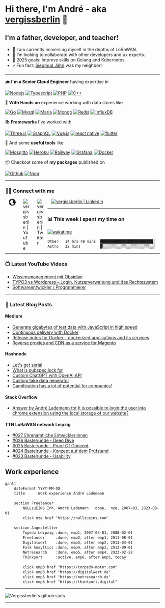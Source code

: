# Hi there, I'm André - aka [vergissberlin][website] 👋

## I'm a father, developer, and teacher!

- 🌱 I am currently immersing myself in the depths of LoRaWAN.
- 👯 I’m looking to collaborate with other developers and ux experts.
- 🥅 2025 goals: Improve skills on Golang and Kubernetes.
- ⚡ Fun fact: [Siegmud Jähn](https://de.wikipedia.org/wiki/Sigmund_J%C3%A4hn) was my neighbor!

---

🌧️ **I'm a Senior Cloud Engineer** having expertise in

[![Nodejs](https://img.shields.io/badge/node_js-339933?style=for-the-badge&logo=node.js&logoColor=white)](#)
[![Typescript](https://img.shields.io/badge/typescript-007ACC?style=for-the-badge&logo=typescript&logoColor=white)](#)
[![PHP](https://img.shields.io/badge/php-777BB4?style=for-the-badge&logo=php&logoColor=white)](#)
[![C++](https://img.shields.io/badge/c++-00599C?style=for-the-badge&logo=cplusplus&logoColor=white)](#)

📀 **With Hands on** experience working with data stores like

[![Go](https://img.shields.io/badge/go-5dc9e2?style=for-the-badge&logo=go&logoColor=white)](#)
[![Mysql](https://img.shields.io/badge/mysql-4479A1?style=for-the-badge&logo=mysql&logoColor=white)](#)
[![Maria](https://img.shields.io/badge/maria-003545?style=for-the-badge&logo=mariadb&logoColor=white)](#)
[![Mongo](https://img.shields.io/badge/mongo-47A248?style=for-the-badge&logo=mongodb&logoColor=white)](#)
[![Redis](https://img.shields.io/badge/redis-DC382D?style=for-the-badge&logo=redis&logoColor=white)](#)
[![InfluxDB](https://img.shields.io/badge/InfluxDB-22ADF6?style=for-the-badge&logo=influxdb&logoColor=white)](#)

📚 **Frameworks** I've worked with

[![Three.js](https://img.shields.io/badge/Three.js-000000?style=for-the-badge&logo=threedotjs&logoColor=white)](#)
[![GraphQL](https://img.shields.io/badge/graphql-E10098?style=for-the-badge&logo=graphql&logoColor=white)](#)
[![Vue.js](https://img.shields.io/badge/Vue.js-4FC08D?style=for-the-badge&logo=vuedotjs&logoColor=white)](#)
[![react native](https://img.shields.io/badge/React%20Native-61DAFB?style=for-the-badge&logo=react&logoColor=black)](#)
[![flutter](https://img.shields.io/badge/Flutter-0553B1?style=for-the-badge&logo=flutter&logoColor=white)](#)

<!--
[![SQLite](https://img.shields.io/badge/sqlite-003B57?style=for-the-badge&logo=sqlite&logoColor=white)](#) 
-->

🔭 And some **useful tools** like

[![Mosqitto](https://img.shields.io/badge/Mosquitto-3C5280?style=for-the-badge&logo=eclipsemosquitto&logoColor=white)](#)
[![Heroku](https://img.shields.io/badge/heroku-430098?style=for-the-badge&logo=heroku&logoColor=white)](#)
[![Railway](https://img.shields.io/badge/Railway-0B0D0E?style=for-the-badge&logo=railway&logoColor=white)](#)
[![Grafana](https://img.shields.io/badge/grafana-F46800?style=for-the-badge&logo=grafana&logoColor=white)](#)
[![Docker](https://img.shields.io/badge/docker-2496ED?style=for-the-badge&logo=docker&logoColor=white)](#) 

<!--
-->


📦 Checkout some of **my packages** published on

[![Github](https://img.shields.io/badge/gh_packages-181717?style=for-the-badge&logo=github&logoColor=white)](https://github.com/vergissberlin?tab=packages)
[![Npm](https://img.shields.io/badge/npm-CB3837?style=for-the-badge&logo=npm&logoColor=white)](https://www.npmjs.com/~vergissberlin)

<!--
![vergissberlins's Code::Stats stats](https://codestats-readme.vercel.app/api?username=vergissberlin&show_icons=true&theme=nightowl)
-->

---

### 💁‍♂️ Connect with me

[<img align="left" hspace="12" alt="vergissberlin.cocdm" width="22px" src="https://raw.githubusercontent.com/iconic/open-iconic/master/svg/globe.svg" />][website]
[<img align="left" hspace="12" alt="vergissberlin | YouTube" width="22px" src="https://cdn.jsdelivr.net/npm/simple-icons@v3/icons/youtube.svg" />][youtube]
[<img align="left" hspace="12" alt="vergissberlin | Twitter" width="22px" src="https://cdn.jsdelivr.net/npm/simple-icons@v3/icons/twitter.svg" />][twitter]
[<img hspace="12" alt="vergissberlin | LinkedIn" width="22px" src="https://cdn.jsdelivr.net/npm/simple-icons@v3/icons/linkedin.svg" />][linkedin]

---

### 📊 This week I spent my time on

[![wakatime](https://wakatime.com/badge/user/e47700b1-b714-4086-acd9-7979081706dc.svg)](https://wakatime.com/@e47700b1-b714-4086-acd9-7979081706dc)

<!--START_SECTION:waka-->

```txt
Other   14 hrs 49 mins  ████████████████████████░   96.43 %
Astro   32 mins         █░░░░░░░░░░░░░░░░░░░░░░░░   03.57 %
```

<!--END_SECTION:waka-->

<!-- START_SECTION:codestats -->
<!-- END_SECTION:codestats -->

<!--
### Skill overview

[![History](https://codestats-readme.vercel.app/api/history/?username=vergissberlin&layout=horizontal)](https://codestats.net/users/vergissberlin)

[![Top Langs](https://codestats-readme.vercel.app/api/top-langs/?username=vergissberlin)](https://codestats.net/users/vergissberlin)

[More details](https://codestats.net/users/vergissberlin)
-->

---

### 📺 Latest YouTube Videos
<!-- YOUTUBE:START -->
- [Wissensmanagement mit Obsidian](https://www.youtube.com/watch?v=NCIzKtO5chA)
- [TYPO3 vs Wordpress – Login, Nutzerverwaltung und das Rechtesystem](https://www.youtube.com/watch?v=dHiqvumfEzc)
- [Softwareentwickler / Programmierer](https://www.youtube.com/watch?v=cSDDq-QNq0I)
<!-- YOUTUBE:END -->

---

### 📕 Latest Blog Posts

#### Medium

<!-- MEDIUM:START -->
- [Generate gigabytes of test data with JavaScript in high speed](https://medium.com/netresearch/generate-gigabytes-of-test-data-with-javascript-in-high-speed-98b990967824?source=rss-25031e672016------2)
- [Continuous delivery with Docker](https://medium.com/@andre.lademann/continuous-delivery-with-docker-91e3ed8188ad?source=rss-25031e672016------2)
- [Release notes for Docker - dockerized applications and its services](https://medium.com/blugento/release-notes-for-docker-dockerized-applications-and-its-services-4c92b254ab2?source=rss-25031e672016------2)
- [Reverse proxies and CDN as a service for Magento](https://medium.com/blugento/reverse-proxies-and-cdn-as-a-service-for-magento-4b0ad0d77b1?source=rss-25031e672016------2)
<!-- MEDIUM:END -->

#### Hashnode

<!-- HASHNODE:START -->
- [Let&#39;s get serial](https://blog.andrelademann.de/lets-get-serial)
- [What is pubspec.lock for](https://blog.andrelademann.de/what-is-pubspeclock-for)
- [Custom ChatGPT with OpenAI API](https://blog.andrelademann.de/custom-chatgpt-with-openai-api)
- [Custom fake data generator](https://blog.andrelademann.de/custom-fake-data-generator)
- [Gamification has a lot of potential for companies!](https://blog.andrelademann.de/gamification-has-a-lot-of-potential-for-companies)
<!-- HASHNODE:END -->

#### Stack Overflow

<!-- STACKOVERFLOW:START -->
- [Answer by André Lademann for It is possible to login the user into chrome extension using the local storage of our website?](https://stackoverflow.com/questions/68436609/it-is-possible-to-login-the-user-into-chrome-extension-using-the-local-storage-o/68436704#68436704)
<!-- STACKOVERFLOW:END -->

#### TTN LoRaWAN network Leipzig

<!-- TTN:START -->
- [#027 Ehrenamtliche Entwickler:innen](https://www.thethingsnetwork.org/community/leipzig/post/027-ehrenamtliche-entwicklerinnen)
- [#026 Bastelrunde - Deep Dive](https://www.thethingsnetwork.org/community/leipzig/post/026-bastelrunde-deep-dive)
- [#025 Bastelrunde - Proof Of Concept](https://www.thethingsnetwork.org/community/leipzig/post/025-bastelrunde-proof-of-concept)
- [#024 Bastelrunde - Konzept auf dem Prüfstand](https://www.thethingsnetwork.org/community/leipzig/post/024-bastelrunde-konzept-auf-dem-pr%C3%BCfstand)
- [#023 Bastelrunde - Usability](https://www.thethingsnetwork.org/community/leipzig/post/023-bastelrunde-usability)
<!-- TTN:END -->
<!--
http://createfeed.fivefilters.org/extract.php?url=https%3A%2F%2Fwww.thethingsnetwork.org%2Fcommunity%2Fleipzig%2Fposts&in_id_or_class=widget-card-story&max=5&order=document&guid=0
-->

## Work experience

```mermaid
gantt
	dateFormat YYYY-MM-DD
	title      Work experience André Lademann

	section Freelancer 
		NULLzuEINS Inh. André Lademann  :done,  nze, 2007-03, 2023-03-01
		click nze href "https://nullzueins.com"
	
	section Angestellter
		Topedo Leipzig :done, emp1, 2007-03-01, 2008-02-01
		Freelancer     :done, emp2, after emp1, 2011-08-01
		Digitalwert    :done, emp3, after emp2, 2013-03-01
		Falk Anayltics :done, emp4, after emp3, 2013-09-01
		Netresearch    :done, emp5, after emp4, 2023-02-28
		Thinkport      :active, emp6, after emp5, today
	
		click emp3 href "https://torpedo-motor.com"
		click emp3 href "https://digitalwert.de"
		click emp5 href "https://netresearch.de"
		click emp6 href "https://thinkport.digital"
```

---

![Vergissberlin's github stats](https://github-readme-stats.vercel.app/api?username=vergissberlin&show_icons=true&hide_border=true)

[website]: https://andrelademann.de
[blog]: https://blog.andrelademann.de
[twitter]: https://x.com/vergissberlin
[youtube]: https://youtube.com/vergissberlin
[linkedin]: https://linkedin.com/in/andre-lademann/

---

<!--
[![CodeStats – README](https://github.com/vergissberlin/vergissberlin/workflows/CodeStats%20%E2%80%93%20README/badge.svg)](https://codestats.net/users/vergissberlin)
-->
